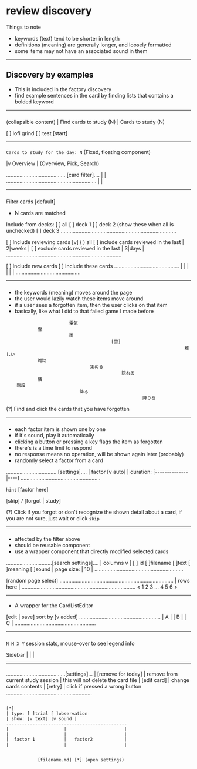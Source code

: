 
# review discovery

Things to note
- keywords (text) tend to be shorter in length
- definitions (meaning) are generally longer, and loosely formatted
- some items may not have an associated sound in them

---  

## Discovery by examples
- This is included in the factory discovery
- find example sentences in the card by finding lists that contains a bolded keyword

---
### <Home />
(collapsible content)
| Find cards to study (N)
  <DiscoverCards />
| Cards to study (N)
  <SelectedDailyCards />
   
[ ] lofi grind [ ] test
[start]

---

#### <DiscoverCards />
`Cards to study for the day: N` (Fixed, floating component)

|v Overview | (Overview, Pick, Search)

.........................................[card filter]....
| <CardFilter />                                    |
.............................................................
<CardOverview /> | <SequentialRecap /> | <SearchTable />

---
##### <CardFilter />
Filter cards [default]
* N cards are matched  

Include from decks: [ ] all 
   [ ] deck 1
   [ ] deck 2 (show these when all is unchecked)
   [ ] deck 3
..............................................................................

[ ] Include reviewing cards [v]
    ( ) all
    [ ] include cards reviewed in the last  | 2|weeks |
    [ ] exclude cards reviewed in the last | 3|days |
..............................................................................

[ ] Include new cards
[ ] Include these cards
............................................
| <CardListEditor />          |
|                                          |
|                                          |
............................................


---

##### <CardOverview />
- the keywords (meaning) moves around the page
- the user would lazily watch these items move around
- if a user sees a forgotten item, then the user clicks on that item
- basically, like what I did to that failed game I made before

```
						電気
			雪
						雨
										[雲]
																	難しい
			雑誌
								集める
											隠れる
			隣
	階段
							降る
													降りる
```
(?) Find and click the cards that you have forgotten

---  

##### <SequentialRecaps />
- each factor item is shown one by one
- if it's sound, play it automatically
- clicking a button or pressing a key flags the item as forgotten
- there's is a time limit to respond 
- no response means no operation, will be shown again later (probably)
- randomly select a factor from a card

...................................[settings]....
| factor [v auto]
| duration: [--------------|----]
......................................................

   `hint`
[factor here]

[skip]   /   [forgot | study]

(?) Click if you forgot or don't recognize
      the shown detail about a card,
      if you are not sure, just wait or click `skip`

---  

##### <SearchCard />
- affected by the filter above
- should be reusable component
- use a wrapper component that directly modified selected cards

...............................[search settings]....
| columns v
|   [ ] id [ ]filename [ ]text [ ]meaning [ ]sound
|   page size: | 10 |
............................................................

[random page select]
.............................................................................
| rows here                                                          |
.............................................................................
< 1 2 3 ... 4 5 6 >

----
#### <SelectedCards />
- A wrapper for the CardListEditor 

[edit | save]          sort by [v added]
.......................................................
| A                                                  |
| B                                                  |
| C                                                  |
.......................................................

----
### <StudySession />

`N M X Y` session stats, mouse-over to see legend info

Sidebar
  | <SearchCard />
  | <Notes />
  | <Settings />

<CardView />


----
#### <CardView />
........................................[settings]...
| [remove for today]
|   remove from current study session
|   this will not delete the card file
| [edit card]
|   change cards contents
| [retry]
|   click if pressed a wrong button
..........................................................


```

[*]
| type: [ ]trial [ ]observation
| show: |v text| |v sound |
----------------------------------------------
|                     |                      |
|                     |                      |
|  factor 1           |   factor2            |
|                     |                      |


            [filename.md] [*] (open settings)

```
